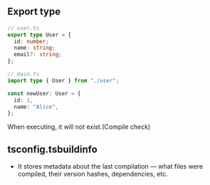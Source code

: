 ## Export type

```ts
// user.ts
export type User = {
  id: number;
  name: string;
  email?: string;
};

// main.ts
import type { User } from "./user";

const newUser: User = {
  id: 1,
  name: "Alice",
};
```
When executing, it will not exist.(Compile check)



## tsconfig.tsbuildinfo
* It stores metadata about the last compilation — what files were compiled, their version hashes, dependencies, etc.